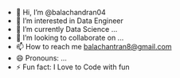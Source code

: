 - 👋 Hi, I’m @balachandran04
- 👀 I’m interested in Data Engineer
- 🌱 I’m currently Data Science ...
- 💞️ I’m looking to collaborate on ...
- 📫 How to reach me balachantran8@gmail.com
- 😄 Pronouns: ...
- ⚡ Fun fact: I Love to Code with fun

<!---
balachandran04/balachandran04 is a ✨ special ✨ repository because its `README.md` (this file) appears on your GitHub profile.
You can click the Preview link to take a look at your changes.
--->
